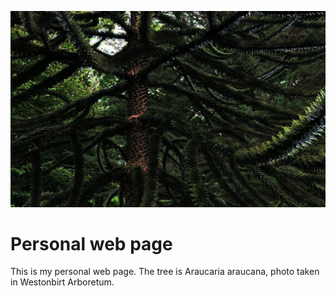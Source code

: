 ![alt-text-1](img/hero/hero-1.jpg "title-1")

# Personal web page

This is my personal web page. The tree is Araucaria araucana, photo taken in Westonbirt Arboretum.
